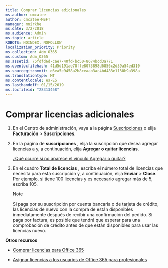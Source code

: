```yaml
---
title: Comprar licencias adicionales
ms.author: cmcatee
author: cmcatee-MSFT
manager: mnirkhe
ms.date: 3/2/2018
ms.audience: Admin
ms.topic: article
ROBOTS: NOINDEX, NOFOLLOW
localization_priority: Priority
ms.collection: Adm_O365
ms.custom: Adm_O365
ms.assetid: 75fdfd6d-cae7-40fd-bc50-8674bcd3a771
ms.openlocfilehash: 41d5d191ae78ffe8073898d6856c2d39a54ed310
ms.sourcegitcommit: d6ea5e9458a2b8ceaab3ac4bd483e1130b9a398a
ms.translationtype: MT
ms.contentlocale: es-ES
ms.lasthandoff: 01/15/2019
ms.locfileid: "28313468"
---
```

# <a name="buy-additional-licenses"></a>Comprar licencias adicionales

1. En el Centro de administración, vaya a la página [Suscripciones](https://go.microsoft.com/fwlink/p/?linkid=842054) o elija **Facturación** \> **Suscripciones**.
    
2. En la página de **suscripciones** , elija la suscripción que desea agregar licencias a y, a continuación, elija **Agregar o quitar licencias**.
    
    [¿Qué ocurre si no aparece el vínculo Agregar o quitar?](https://support.office.com/article/36081d8d-b3fa-4948-8c34-e217bba825e1#bkmk_no_link)
    
3. En el cuadro **Total de licencias** , escriba el número total de licencias que necesita para esta suscripción y, a continuación, elija **Enviar** \> **Close**. Por ejemplo, si tiene 100 licencias y es necesario agregar más de 5, escriba 105.
    
    > [!NOTE]
    > Si paga por su suscripción por cuenta bancaria o de tarjeta de crédito, las licencias de nuevo con la compra de están disponibles inmediatamente después de recibir una confirmación del pedido. Si paga por factura, es posible que tendrá que esperar para una comprobación de crédito antes de que están disponibles para usar las licencias nuevo. 
  
 **Otros recursos**
  
- [Comprar licencias para Office 365](https://support.office.com/article/36081d8d-b3fa-4948-8c34-e217bba825e1)
    
- [Asignar licencias a los usuarios de Office 365 para profesionales](https://support.office.com/article/997596b5-4173-4627-b915-36abac6786dc)
    

